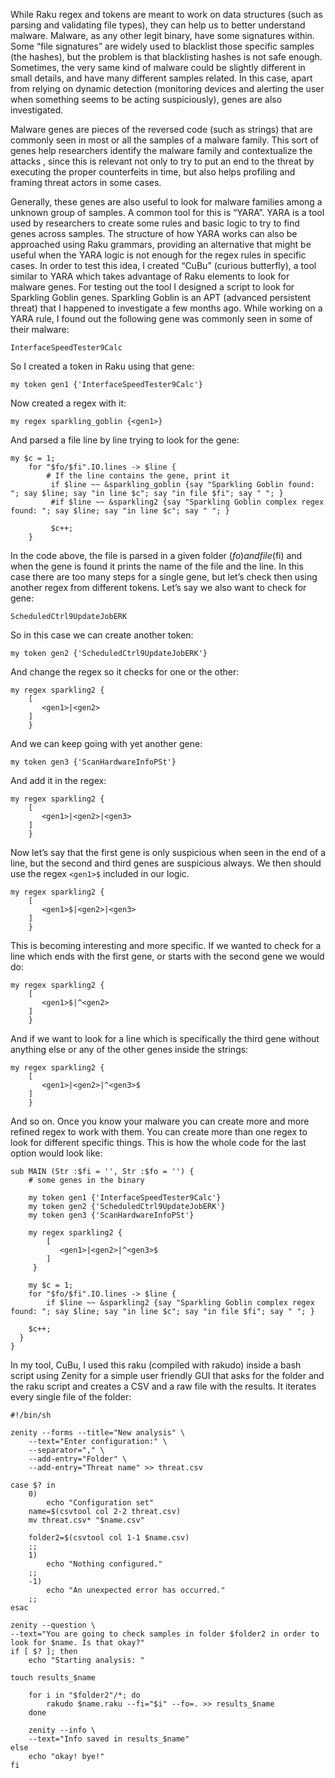 While Raku regex and tokens are meant to work on data structures (such as parsing and validating file types), they can help us to better understand malware. Malware, as any other legit binary, have some signatures within. Some “file signatures” are widely used to blacklist those specific samples (the hashes), but the problem is that blacklisting hashes is not safe enough. Sometimes, the very same kind of malware could be slightly different in small details, and have many different samples related. In this case, apart from relying on dynamic detection (monitoring devices and alerting the user when something seems to be acting suspiciously), genes are also investigated.

Malware genes are pieces of the reversed code (such as strings) that are commonly seen in most or all the samples of a malware family. This sort of genes help researchers identify the malware family and contextualize the attacks , since this is relevant not only to try to put an end to the threat by executing the proper counterfeits in time, but also helps profiling and framing threat actors in some cases. 

Generally, these genes are also useful to look for malware families among a unknown group of samples. A common tool for this is “YARA”.  YARA is a tool used by researchers to create some rules and basic logic to try to find genes across samples. The structure of how YARA works can also be approached using Raku grammars, providing an alternative that might be useful when the YARA logic is not enough for the regex rules in specific cases. In order to test this idea, I created “CuBu” (curious butterfly), a tool similar to YARA which takes advantage of Raku elements to look for malware genes. For testing out the tool I designed a script to look for Sparkling Goblin genes. Sparkling Goblin is an APT (advanced persistent threat) that I happened to investigate a few months ago. While working on a YARA rule, I found out the following gene was commonly seen in some of their malware:

```
InterfaceSpeedTester9Calc
```

So I created a token in Raku using that gene:

```
my token gen1 {'InterfaceSpeedTester9Calc'}
```

Now created a regex with it:

```
my regex sparkling_goblin {<gen1>}
```

And parsed a file line by line trying to look for the gene:

```
my $c = 1;
    for "$fo/$fi".IO.lines -> $line {
        # If the line contains the gene, print it
         if $line ~~ &sparkling_goblin {say "Sparkling Goblin found: "; say $line; say "in line $c"; say "in file $fi"; say " "; }
         #if $line ~~ &sparkling2 {say "Sparkling Goblin complex regex found: "; say $line; say "in line $c"; say " "; }

         $c++;
    }
```

In the code above, the file is parsed in a given folder ($fo) and file ($fi) and when the gene is found it prints the name of the file and the line. In this case there are too many steps for a single gene, but let’s check then using another regex from different tokens. Let’s say we also want to check for gene:

```
ScheduledCtrl9UpdateJobERK
```

So in this case we can create another token:

```
my token gen2 {'ScheduledCtrl9UpdateJobERK'}
```

And change the regex so it checks for one or the other:

```
my regex sparkling2 {
    [
       <gen1>|<gen2>
    ]
    }
```

And we can keep going with yet another gene:

```
my token gen3 {'ScanHardwareInfoPSt'}
```

And add it in the regex:

```
my regex sparkling2 {
    [
       <gen1>|<gen2>|<gen3>
    ]
    }
```


Now let’s say that the first gene is only suspicious when seen in the end of a line, but the second and third genes are suspicious always. We then should use the regex `<gen1>$`  included in our logic.


```
my regex sparkling2 {
    [
       <gen1>$|<gen2>|<gen3>
    ]
    }
```

This is becoming interesting and more specific. If we wanted to check for a line which ends with the first gene, or starts with the second gene we would do:

```
my regex sparkling2 {
    [
       <gen1>$|^<gen2>
    ]
    }
```

And if we want to look for a line which is specifically the third gene without anything else or any of the other genes inside the strings:


```
my regex sparkling2 {
    [
       <gen1>|<gen2>|^<gen3>$
    ]
    }
```

And so on. Once you know your malware you can create more and more refined regex to work with them. You can create more than one regex to look for different specific things. This is how the whole code for the last option would look like:

```
sub MAIN (Str :$fi = '', Str :$fo = '') {
    # some genes in the binary

    my token gen1 {'InterfaceSpeedTester9Calc'}
    my token gen2 {'ScheduledCtrl9UpdateJobERK'}
    my token gen3 {'ScanHardwareInfoPSt'}

    my regex sparkling2 {
        [
           <gen1>|<gen2>|^<gen3>$
        ]
     }

    my $c = 1;
    for "$fo/$fi".IO.lines -> $line {
        if $line ~~ &sparkling2 {say "Sparkling Goblin complex regex found: "; say $line; say "in line $c"; say "in file $fi"; say " "; }
    
    $c++;
  }
}    
```

In my tool, CuBu, I used this raku (compiled with rakudo) inside a bash script using Zenity for a simple user friendly GUI that asks for the folder and the raku script and creates a CSV and a raw file with the results. It iterates every single file of the folder:

```
#!/bin/sh

zenity --forms --title="New analysis" \
	--text="Enter configuration:" \
	--separator="," \
	--add-entry="Folder" \
	--add-entry="Threat name" >> threat.csv

case $? in
    0)
        echo "Configuration set"
	name=$(csvtool col 2-2 threat.csv)
	mv threat.csv* "$name.csv"

	folder2=$(csvtool col 1-1 $name.csv)
	;;
    1)
        echo "Nothing configured."
	;;
    -1)
        echo "An unexpected error has occurred."
	;;
esac

zenity --question \
--text="You are going to check samples in folder $folder2 in order to look for $name. Is that okay?"
if [ $? ]; then
	echo "Starting analysis: "

touch results_$name

	for i in "$folder2"/*; do
		rakudo $name.raku --fi="$i" --fo=. >> results_$name
	done

	zenity --info \
	--text="Info saved in results_$name"
else
	echo "okay! bye!"
fi

```















